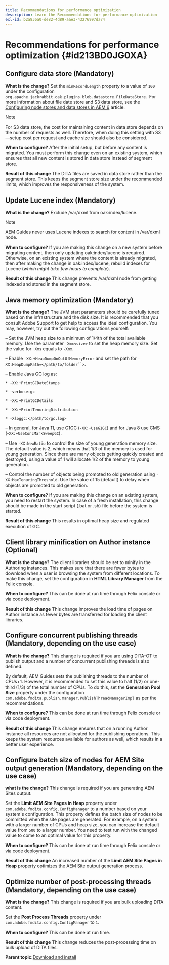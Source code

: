 ```yaml
---
title: Recommendations for performance optimization
description: Learn the Recommendations for performance optimization
exl-id: b2a836a0-de82-4d89-aae3-43276997da74
---
```

# Recommendations for performance optimization {#id213BD0JG0XA}

## Configure data store \(Mandatory\) 

**What is the change?**
Set the `minRecordLength` property to a value of `100` under the configuration `org.apache.jackrabbit.oak.plugins.blob.datastore.FileDataStore.` For more information about file date store and S3 data store, see the [Configuring node stores and data stores in AEM 6](https://helpx.adobe.com/experience-manager/6-5/sites/deploying/using/data-store-config.html) article.

>[!NOTE]
>
> For S3 data store, the cost for maintaining content in data store depends on the number of requests as well. Therefore, when doing this setting with S3—setup cost per request and cache size should also be considered.

**When to configure?**
After the initial setup, but before any content is migrated. You must perform this change even on an existing system, which ensures that all new content is stored in data store instead of segment store.

**Result of this change**
The DITA files are saved in data store rather than the segment store. This keeps the segment store size under the recommended limits, which improves the responsiveness of the system.

## Update Lucene index \(Mandatory\) 

**What is the change?**
Exclude /var/dxml from oak:index/lucene.

>[!NOTE]
>
> AEM Guides never uses Lucene indexes to search for content in /var/dxml node.

**When to configure?**
If you are making this change on a new system before migrating content, then only updating oak:index/lucene is required. Otherwise, on an existing system where the content is already migrated, then after making the change in oak:index/lucene, rebuild indexes for Lucene \(*which might take few hours to complete*\).

**Result of this change**
This change prevents /var/dxml node from getting indexed and stored in the segment store.

## Java memory optimization \(Mandatory\) 

**What is the change?**
The JVM start parameters should be carefully tuned based on the infrastructure and the disk size. It is recommended that you consult Adobe Support to get help to access the ideal configuration. You may, however, try out the following configurations yourself:

– Set the JVM heap size to a minimum of 1/4th of the total available memory. Use the parameter `-Xmx<size>` to set the heap memory size. Set the value for -`Xms` equals to `-Xmx`.

– Enable `-XX:+HeapDumpOnOutOfMemoryError` and set the path for `-XX:HeapDumpPath=</path/to/folder``>`.

– Enable Java GC log as:

`* -XX:+PrintGCDateStamps`

`* -verbose:gc`

`* -XX:+PrintGCDetails`

`* -XX:+PrintTenuringDistribution`

`* -Xloggc:</path/to/gc.log>`

– In general, for Java 11, use G1GC \(`-XX:+UseG1GC`\) and for Java 8 use CMS \(-`XX:+UseConcMarkSweepGC`\).

– Use `-XX:NewRatio` to control the size of young generation memory size. The default value is 2, which means that 1/3 of the memory is used for young generation. Since there are many objects getting quickly created and destroyed, using a value of 1 will allocate 1/2 of the memory to young generation.

– Control the number of objects being promoted to old generation using `-XX:MaxTenuringThreshold`. Use the value of 15 \(default\) to delay when objects are promoted to old generation.

**When to configure?**
If you are making this change on an existing system, you need to restart the system. In case of a fresh installation, this change should be made in the start script \(.bat or .sh\) file before the system is started.

**Result of this change**
This results in optimal heap size and regulated execution of GC.

## Client library minification on Author instance \(Optional\) 

**What is the change?**
The client libraries should be set to minify in the Authoring instances. This makes sure that there are fewer bytes to download when a user is browsing the system from different locations. To make this change, set the configuration in **HTML Library Manager** from the Felix console.

**When to configure?**
This can be done at run time through Felix console or via code deployment.

**Result of this change**
This change improves the load time of pages on Author instance as fewer bytes are transferred for loading the client libraries.

## Configure concurrent publishing threads \(Mandatory, depending on the use case\) 

**What is the change?**
This change is required if you are using DITA-OT to publish output and a number of concurrent publishing threads is also defined.

By default, AEM Guides sets the publishing threads to the number of CPUs+1. However, it is recommended to set this value to half \(1/2\) or one-third \(1/3\) of the total number of CPUs. To do this, set the **Generation Pool Size** property under the configuration `com.adobe.fmdita.publish.manager.PublishThreadManagerImpl` as per the recommendations.

**When to configure?**
This can be done at run time through Felix console or via code deployment.

**Result of this change**
This change ensures that on a running Author instance all resources are not allocated for the publishing operations. This keeps the system resources available for authors as well, which results in a better user experience.

## Configure batch size of nodes for AEM Site output generation \(Mandatory, depending on the use case\) 

**what is the change?**
This change is required if you are generating AEM Sites output.

Set the **Limit AEM Site Pages in Heap** property under `com.adobe.fmdita.config.ConfigManager` to a number based on your system's configuration. This property defines the batch size of nodes to be committed when the site pages are generated. For example, on a system with a larger number of CPUs and heap size, you can increase the default value from `500` to a larger number. You need to test run with the changed value to come to an optimal value for this property.

**When to configure?**
This can be done at run time through Felix console or via code deployment.

**Result of this change**
An increased number of the **Limit AEM Site Pages in Heap** property optimizes the AEM Site output generation process.

## Optimize number of post-processing threads \(Mandatory, depending on the use case\) 

**What is the change?**
This change is required if you are bulk uploading DITA content.

Set the **Post Process Threads** property under `com.adobe.fmdita.config.ConfigManager` to `1`.

**When to configure?**
This can be done at run time.

**Result of this change**
This change reduces the post-processing time on bulk upload of DITA files.

**Parent topic:**[Download and install](download-install.md)
